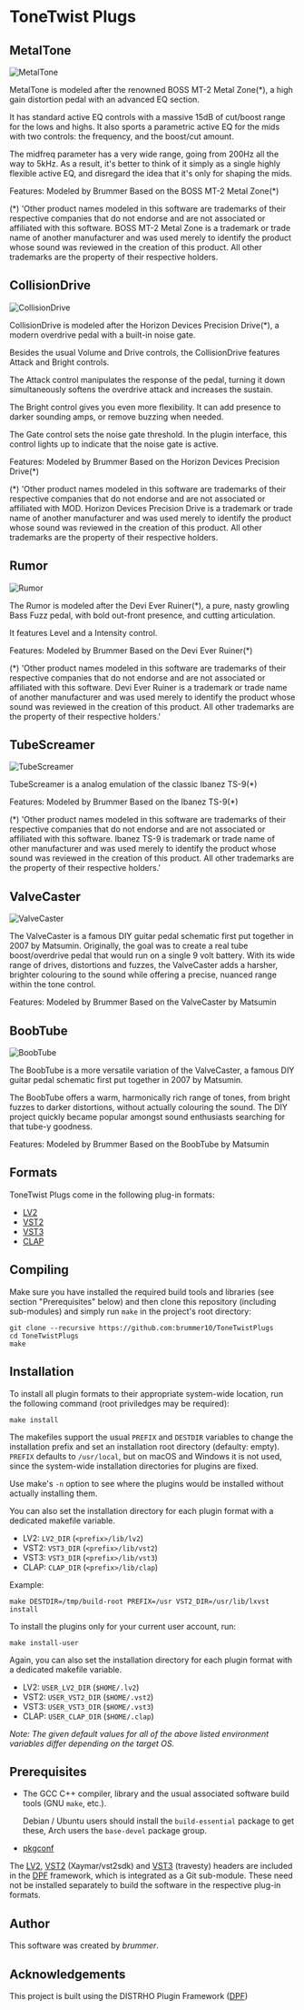# ToneTwist Plugs

## MetalTone

![MetalTone](https://github.com/brummer10/ToneTwistPlugs/blob/main/MetalTone.png?raw=true)

MetalTone is modeled after the renowned BOSS MT-2 Metal Zone(*), a high gain distortion pedal with an advanced EQ section. 

It has standard active EQ controls with a massive 15dB of cut/boost range for the lows and highs. 
It also sports a parametric active EQ for the mids with two controls: the frequency, and the boost/cut amount. 

The midfreq parameter has a very wide range, going from 200Hz all the way to 5kHz. As a result, it's better to think of it simply as a single highly flexible active EQ, 
and disregard the idea that it's only for shaping the mids. 

Features: 
Modeled by Brummer 
Based on the BOSS MT-2 Metal Zone(*) 

(*) 'Other product names modeled in this software are trademarks of their respective companies that do not endorse and are not associated or affiliated with this software. 
BOSS MT-2 Metal Zone is a trademark or trade name of another manufacturer and was used merely to identify the product whose sound was reviewed in the creation of this 
product. All other trademarks are the property of their respective holders.

## CollisionDrive

![CollisionDrive](https://github.com/brummer10/ToneTwistPlugs/blob/main/CollisionDrive.png?raw=true)

CollisionDrive is modeled after the Horizon Devices Precision Drive(*), a modern overdrive pedal with a built-in noise gate.

Besides the usual Volume and Drive controls, the CollisionDrive features Attack and Bright controls.

The Attack control manipulates the response of the pedal, turning it down simultaneously softens the overdrive attack and increases the sustain.

The Bright control gives you even more flexibility. It can add presence to darker sounding amps, or remove buzzing when needed.

The Gate control sets the noise gate threshold. In the plugin interface, this control lights up to indicate that the noise gate is active.

Features:
Modeled by Brummer
Based on the Horizon Devices Precision Drive(*)

(*) 'Other product names modeled in this software are trademarks of their respective companies that do not endorse and are not associated or affiliated with MOD.
Horizon Devices Precision Drive is a trademark or trade name of another manufacturer and was used merely to identify the product whose sound was reviewed in the creation of this 
product. All other trademarks are the property of their respective holders.

## Rumor

![Rumor](https://github.com/brummer10/ToneTwistPlugs/blob/main/Rumor.png?raw=true)

The Rumor is modeled after the Devi Ever Ruiner(*), a pure, nasty growling Bass Fuzz pedal, 
with bold out-front presence, and cutting articulation.

It features Level and a Intensity control.

Features: 
Modeled by Brummer 
Based on the Devi Ever Ruiner(*)

(*) 'Other product names modeled in this software are trademarks of their respective companies that do not endorse and are not associated or affiliated with this software. 
Devi Ever Ruiner is a trademark or trade name of another manufacturer and was used merely to identify the product whose sound was reviewed in the creation of this 
product. All other trademarks are the property of their respective holders.'

## TubeScreamer

![TubeScreamer](https://github.com/brummer10/ToneTwistPlugs/blob/main/TubeScreamer.png?raw=true)

TubeScreamer is a analog emulation of the classic Ibanez TS-9(*)

Features: 
Modeled by Brummer 
Based on the Ibanez TS-9(*) 

(*) 'Other product names modeled in this software are trademarks of their respective companies that do not endorse and are not associated or affiliated with this software. 
Ibanez TS-9 is trademark or trade name of other manufacturer and was used merely to identify the product whose sound was reviewed in the creation of this product. 
All other trademarks are the property of their respective holders.' 

## ValveCaster

![ValveCaster](https://github.com/brummer10/ToneTwistPlugs/blob/main/ValveCaster.png?raw=true)

The ValveCaster is a famous DIY guitar pedal schematic first put together in 2007 by Matsumin. 
Originally, the goal was to create a real tube boost/overdrive pedal that would run 
on a single 9 volt battery. 
With its wide range of drives, distortions and fuzzes, the ValveCaster adds a harsher, 
brighter colouring to the sound while offering a precise, nuanced range within the tone control. 

Features: 
Modeled by Brummer 
Based on the ValveCaster by Matsumin

## BoobTube

![BoobTube](https://github.com/brummer10/ToneTwistPlugs/blob/main/BoobTube.png?raw=true)

The BoobTube is a more versatile variation of the ValveCaster, 
a famous DIY guitar pedal schematic first put together in 2007 by Matsumin. 

The BoobTube offers a warm, harmonically rich range of tones, 
from bright fuzzes to darker distortions, without actually colouring the sound. 
The DIY project quickly became popular amongst sound enthusiasts searching for that tube-y goodness.

Features: 
Modeled by Brummer 
Based on the BoobTube by Matsumin

## Formats

ToneTwist Plugs come in the following plug-in formats:

* [LV2]
* [VST2]
* [VST3]
* [CLAP]

## Compiling

Make sure you have installed the required build tools and libraries (see
section "Prerequisites" below) and then clone this repository (including
sub-modules) and simply run `make` in the project's root directory:

```con
git clone --recursive https://github.com:brummer10/ToneTwistPlugs
cd ToneTwistPlugs
make
```

## Installation

To install all plugin formats to their appropriate system-wide location, run
the following command (root priviledges may be required):

```con
make install
```

The makefiles support the usual `PREFIX` and `DESTDIR` variables to change the
installation prefix and set an installation root directory (defaulty: empty).
`PREFIX` defaults to `/usr/local`, but on macOS and Windows it is not used,
since the system-wide installation directories for plugins are fixed.

Use make's `-n` option to see where the plugins would be installed without
actually installing them.

You can also set the installation directory for each plugin format with a
dedicated makefile variable.

* LV2: `LV2_DIR` (`<prefix>/lib/lv2`)
* VST2: `VST3_DIR` (`<prefix>/lib/vst2`)
* VST3: `VST3_DIR` (`<prefix>/lib/vst3`)
* CLAP: `CLAP_DIR` (`<prefix>/lib/clap`)

Example:

```con
make DESTDIR=/tmp/build-root PREFIX=/usr VST2_DIR=/usr/lib/lxvst install
```

To install the plugins only for your current user account, run:

```con
make install-user
```

Again, you can also set the installation directory for each plugin format with
a dedicated makefile variable.

* LV2: `USER_LV2_DIR` (`$HOME/.lv2`)
* VST2: `USER_VST2_DIR` (`$HOME/.vst2`)
* VST3: `USER_VST3_DIR` (`$HOME/.vst3`)
* CLAP: `USER_CLAP_DIR` (`$HOME/.clap`)

*Note: The given default values for all of the above listed environment
variables differ depending on the target OS.*


## Prerequisites

* The GCC C++ compiler, library and the usual associated software build tools
  (GNU `make`, etc.).

  Debian / Ubuntu users should install the `build-essential` package
  to get these, Arch users the `base-devel` package group.

* [pkgconf]

The [LV2], [VST2] (Xaymar/vst2sdk) and [VST3] (travesty) headers are included in the
[DPF] framework, which is integrated as a Git sub-module. These need not be
installed separately to build the software in the respective plug-in formats.


## Author

This software was created by *brummer*.


## Acknowledgements

This project is built using the DISTRHO Plugin Framework ([DPF])

[DPF]: https://github.com/DISTRHO/DPF
[LV2]: http://lv2plug.in/
[pkgconf]: https://github.com/pkgconf/pkgconf
[VST2]: https://en.wikipedia.org/wiki/Virtual_Studio_Technology
[VST3]: https://en.wikipedia.org/wiki/Virtual_Studio_Technology
[CLAP]:https://en.wikipedia.org/wiki/CLever_Audio_Plug-in
